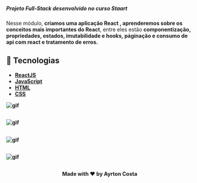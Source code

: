 <h5>Projeto Full-Stack desenvolvido no curso Staart</h5>
Nesse módulo, <strong>criamos uma aplicação React , aprenderemos sobre os conceitos mais importantes do React</strong>, entre eles estão <strong>componentização, propriedades, estados, imutabilidade e hooks, páginação e consumo de api com react e tratamento de erros.

## 🧪 Tecnologias

- [ReactJS](https://javascript.org/)
- [JavaScript](https://javascript.org/)
- [HTML](https://html.org/)
- [CSS](https://css.org/)

![gif](./public/my-feed.gif)

##

![gif](./public/my-feed1.png)

##

![gif](./public//my-feed2.png)

##

![gif](./public/my-feed3.png)

##

<p align="center">Made with ♥ by Ayrton Costa</p>
